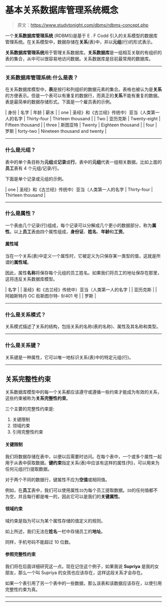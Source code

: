 # 基本关系数据库管理系统概念

> 原文：<https://www.studytonight.com/dbms/rdbms-concept.php>

一个**关系数据库管理系统** (RDBMS)是基于 E . F Codd 引入的关系模型的数据库管理系统。在关系模型中，数据存储在**关系**(表)中，并以**元组**(行)的形式表示。

**关系数据库管理系统**用于管理关系数据库。**关系数据库**是一组相互关联的有组织的表的集合，从中可以很容易地访问数据。关系数据库是目前最常用的数据库。

* * *

### 关系数据库管理系统:什么是表？

在关系数据库模型中，**表**是按行和列组织的数据元素的集合。表格也被认为是**关系**的方便表示。但是一个表可以有重复的数据行，而真正的**关系**不能有重复的数据。表是最简单的数据存储形式。下面是一个雇员表的示例。

| 身份 | 名字 | 年龄 | 薪水 |
| one | 圣经》和《古兰经》传统中）亚当（人类第一人的名字 | Thirty-four | Thirteen thousand |
| Two | 亚历克斯 | Twenty-eight | Fifteen thousand |
| three | 斯图亚特 | Twenty | Eighteen thousand |
| four | 罗斯 | forty-two | Nineteen thousand and twenty |

* * *

### 什么是元组？

表中的单个条目称为**元组**或**记录**或**行**。表中的**元组**代表一组相关数据。比如上面的**员工**表有 4 个元组/记录/行。

下面是单个记录或元组的示例。

| one | 圣经》和《古兰经》传统中）亚当（人类第一人的名字 | Thirty-four | Thirteen thousand |

* * *

### 什么是属性？

一个表由几个记录(行)组成，每个记录可以分解成几个更小的数据部分，称为**属性**。以上**员工**表由四个属性组成，**身份证**、**姓名**、**年龄**和**工资**。

#### 属性域

当在一个关系(表)中定义一个属性时，它被定义为只保存某一类型的值，这就是所谓的**属性域**。

因此，属性**名称**将保存每个元组的员工姓名。如果我们将员工的地址保存在那里，这将违反关系数据库模型。

| 名字 |
| 圣经》和《古兰经》传统中）亚当（人类第一人的名字 |
| 亚历克斯 |
| 阿姆斯特丹 OC 街斯图尔特- 9/401 号 |
| 罗斯 |

* * *

### 什么是关系模式？

关系模式描述了关系的结构，包括关系的名称(表的名称)、属性及其名称和类型。

* * *

### 什么是关系键？

关系键是一种属性，它可以唯一地标识关系(表)中的特定元组(行)。

* * *

## 关系完整性约束

关系数据库模型中的每一个关系都应该遵守或遵循一些约束才能成为有效的关系，这些约束被称为**关系完整性约束**。

三个主要的完整性约束是:

1.  关键限制
2.  领域约束
3.  引用完整性约束

#### 关键限制

我们将数据存储在表中，以便以后需要时访问。在每个表中，一个或多个属性一起用于从表中获取数据。**键约束**指定关系(表)中应该有这样的属性(列)，可以用来为任何元组(行)提取数据。

对于两个不同的数据行，键属性不应为**空值**或相同值。

例如，在**员工**表中，我们可以使用属性`ID`为每个员工提取数据。`ID`的任何值都不为空，并且每行都是唯一的，因此它可以是我们的**关键属性**。

#### 领域约束

域约束是指为可以为某个属性存储的值定义的规则。

如上所述，我们无法在**姓名**一栏中存储员工的**地址**。

同样，手机号码不能超过 10 位数。

#### 参照完整性约束

我们将在后面详细研究这一点。现在记住这个例子，如果我说 **Supriya** 是我的女朋友，那么一个叫 Supriya 的女孩也应该存在，这样这段关系才会存在。

如果一个表引用了另一个表中的一些数据，那么该表和该数据应该存在，以使引用完整性约束为真。

* * *

* * *